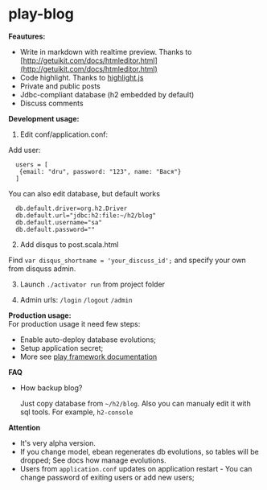 # play-blog  



**Feautures:**
* Write in markdown with realtime preview. Thanks to [http://getuikit.com/docs/htmleditor.html](http://getuikit.com/docs/htmleditor.html)
* Code highlight. Thanks to [highlight.js](https://highlightjs.org/)
* Private and public posts
* Jdbc-compliant database (h2 embedded by default)
* Discuss comments 


**Development usage:**  
 
 1. Edit conf/application.conf:  
 
 Add user:
 
      users = [
       {email: "dru", password: "123", name: "Вася"}
      ]
 
 You can also edit database, but default works
 
      db.default.driver=org.h2.Driver
      db.default.url="jdbc:h2:file:~/h2/blog"
      db.default.username="sa"
      db.default.password=""

 2. Add disqus to post.scala.html
 
 Find `var disqus_shortname = 'your_discuss_id';` and specify your own from disquss admin.

 3. Launch `./activator run` from project folder
 
 4. Admin urls: `/login` `/logout` `/admin`
 
**Production usage:**   
For production usage it need few steps:
* Enable auto-deploy database evolutions; 
* Setup application secret;
* More see [play framework documentation](https://www.playframework.com/documentation/2.4.x/Home)

**FAQ**  

* How backup blog?

     Just copy database from `~/h2/blog`. Also you can manualy edit it with sql tools. For example, `h2-console`



**Attention** 
* It's very alpha version.
* If you change model, ebean regenerates db evolutions, so tables will be dropped; See docs how manage evolutions.
* Users from `application.conf` updates on application restart - You can change password of exiting users or add new users; 
